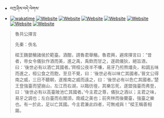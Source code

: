 - བཀྲ་ཤིས་བདེ་ལེགས་ 
- [![wakatime](https://wakatime.com/badge/user/5043ee4a-e361-4607-9d47-d557f2005d05.svg)](https://wakatime.com/@5043ee4a-e361-4607-9d47-d557f2005d05)	[![Website](https://img.shields.io/website?label=&up_color=orange&up_message=Tianchi&url=https%3A%2F%2Fshields.io)](https://tianchi.aliyun.com/home/science/scienceDetail?userId=1095279182618)	[![Website](https://img.shields.io/website?label=&up_color=blue&up_message=Kaggle&url=https%3A%2F%2Fshields.io)](https://www.kaggle.com/ivanxu/)	[![Website](https://img.shields.io/website?label=&up_color=gay&up_message=Yuque&url=https%3A%2F%2Fshields.io)](https://www.yuque.com/ivanaxu)	[![Website](https://img.shields.io/website?label=&up_color=brown&up_message=Leetcode&url=https%3A%2F%2Fshields.io)](https://leetcode.cn/u/ivanaxu)	[![Website](https://img.shields.io/website?label=&up_color=violet&up_message=AIstudio&url=https%3A%2F%2Fshields.io)](https://aistudio.baidu.com/aistudio/personalcenter/thirdview/979775)	[![Website](https://img.shields.io/website?label=&up_color=red&up_message=Gitee&url=https%3A%2F%2Fshields.io)](https://gitee.com/IvanaXu)	[![Website](https://img.shields.io/website?label=&up_color=yellow&up_message=Monkeytype&url=https%3A%2F%2Fshields.io)](https://monkeytype.com/profile/IvanaXu) 

> 魯共公擇言
> 
> 先秦：佚名 
> 
> 樑王魏嬰觴諸侯於範臺。酒酣，請魯君舉觴。魯君興，避席擇言曰：“昔者，帝女令儀狄作酒而美，進之禹，禹飲而甘之，遂疏儀狄，絕旨酒，曰：‘後世必有以酒亡其國者。’齊桓公夜半不嗛，易牙乃煎熬燔灸，和調五味而進之，桓公食之而飽，至旦不覺，曰：‘後世必有以味亡其國者。’晉文公得南之威，三日不聽朝，遂推南之威而遠之，曰：‘後世必有以色亡其國者。’楚王登強臺而望崩山，左江而右湖，以臨彷徨，其樂忘死，遂盟強臺而弗登，曰：‘後世必有以高臺陂池亡其國者。’今主君之尊，儀狄之酒以；主君之味，易牙之調也；左白臺而右閭須，南威之美也；前夾林而後蘭臺，強臺之樂也。有一於此，足以亡其國。今主君兼此四者，可無戒與！”樑王稱善相屬。
>
